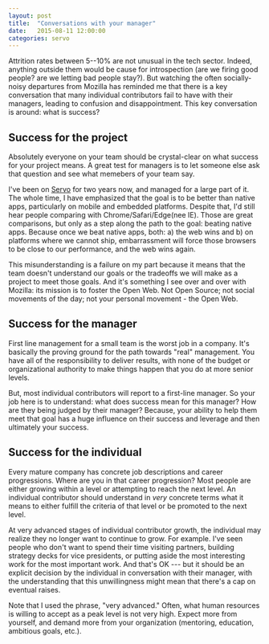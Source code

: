 ```yaml
---
layout: post
title:  "Conversations with your manager"
date:   2015-08-11 12:00:00
categories: servo 
---
```


Attrition rates between 5--10% are not unusual in the tech sector. Indeed, anything outside them would be cause for introspection (are we firing good people? are we letting bad people stay?). But watching the often socially-noisy departures from Mozilla has reminded me that there is a key conversation that many individual contributors fail to have with their managers, leading to confusion and disappointment. This key conversation is around: what is success?

## Success for the project

Absolutely everyone on your team should be crystal-clear on what success for your project means. A great test for managers is to let someone else ask that question and see what memebers of your team say.

I've been on [Servo](https://github.com/servo/servo) for two years now, and managed for a large part of it. The whole time, I have emphasized that the goal is to be better than native apps, particularly on mobile and embedded platforms. Despite that, I'd still hear people comparing with Chrome/Safari/Edge(nee IE). Those are great comparisons, but only as a step along the path to the goal: beating native apps. Because once we beat native apps, both: a) the web wins and b) on platforms where we cannot ship, embarrassment will force those browsers to be close to our performance, and the web wins again.

This misunderstanding is a failure on my part because it means that the team doesn't understand our goals or the tradeoffs we will make as a project to meet those goals. And it's something I see over and over with Mozilla: its mission is to foster the Open Web. Not Open Source; not social movements of the day; not your personal movement - the Open Web. 

## Success for the manager

First line management for a small team is the worst job in a company. It's basically the proving ground for the path towards "real" management. You have all of the responsibility to deliver results, with none of the budget or organizational authority to make things happen that you do at more senior levels.

But, most individual contributors will report to a first-line manager. So your job here is to understand: what does success mean for this manager? How are they being judged by their manager? Because, your ability to help them meet that goal has a huge influence on their success and leverage and then ultimately your success.

## Success for the individual

Every mature company has concrete job descriptions and career progressions. Where are you in that career progression? Most people are either growing within a level or attempting to reach the next level. An individual contributor should understand in *very* concrete terms what it means to either fulfill the criteria of that level or be promoted to the next level.

At very advanced stages of individual contributor growth, the individual may realize they no longer want to continue to grow. For example. I've seen people who don't want to spend their time visiting partners, building strategy decks for vice presidents, or putting aside the most interesting work for the most important work. And that's OK --- but it should be an explicit decision by the individual in conversation with their manager, with the understanding that this unwillingness might mean that there's a cap on eventual raises.

Note that I used the phrase, "very advanced." Often, what human resources is willing to accept as a peak level is not very high. Expect more from yourself, and demand more from your organization (mentoring, education, ambitious goals, etc.).
